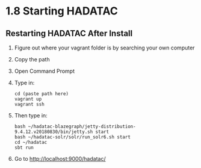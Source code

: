# 1.8 Starting HADATAC

## Restarting HADATAC After Install

1. Figure out where your vagrant folder is by searching your own computer
2. Copy the path
3. Open Command Prompt
4. Type in: 

   ```text
   cd (paste path here)
   vagrant up
   vagrant ssh
   ```

5. Then type in:

   ```text
   bash ~/hadatac-blazegraph/jetty-distribution-9.4.12.v20180830/bin/jetty.sh start
   bash ~/hadatac-solr/solr/run_solr6.sh start
   cd ~/hadatac
   sbt run
   ```

6. Go to [http://localhost:9000/hadatac/](http://localhost:9000/hadatac/) 



